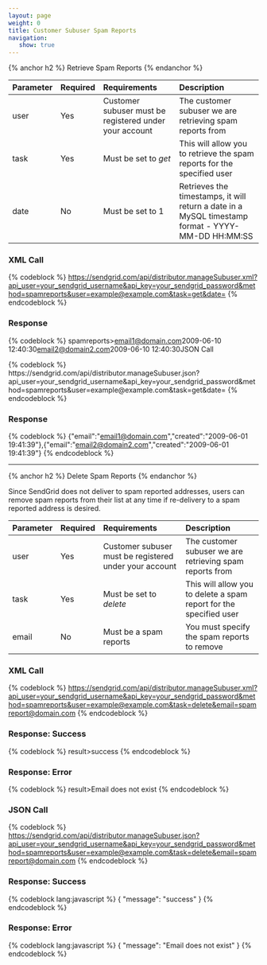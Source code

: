 ```yaml
---
layout: page
weight: 0
title: Customer Subuser Spam Reports
navigation:
   show: true
---
```


{% anchor h2 %} Retrieve Spam Reports {% endanchor %}


<table>
<thead>
<tr class="header">
<th align="left">Parameter</th>
<th align="left">Required</th>
<th align="left">Requirements</th>
<th align="left">Description</th>
</tr>
</thead>
<tbody>
<tr class="odd">
<td align="left">user</td>
<td align="left">Yes</td>
<td align="left">Customer subuser must be registered under your account</td>
<td align="left">The customer subuser we are retrieving spam reports from</td>
</tr>
<tr class="even">
<td align="left">task</td>
<td align="left">Yes</td>
<td align="left">Must be set to <em>get</em></td>
<td align="left">This will allow you to retrieve the spam reports for the specified user</td>
</tr>
<tr class="odd">
<td align="left">date</td>
<td align="left">No</td>
<td align="left">Must be set to 1</td>
<td align="left">Retrieves the timestamps, it will return a date in a MySQL timestamp format - YYYY-MM-DD HH:MM:SS</td>
</tr>
</tbody>
</table>

### XML Call

{% codeblock %} https://sendgrid.com/api/distributor.manageSubuser.xml?api_user=your_sendgrid_username&api_key=your_sendgrid_password&method=spamreports&user=example@example.com&task=get&date= {% endcodeblock %}

### Response

{% codeblock %} spamreports\><spamreport><email>email1@domain.com</email><created>2009-06-10 12:40:30</created></spamreport><spamreport><email>email2@domain2.com</email><created>2009-06-10 12:40:30</created></spamreport></spamreports>JSON Call

</h3>
{% codeblock %} https://sendgrid.com/api/distributor.manageSubuser.json?api_user=your_sendgrid_username&api_key=your_sendgrid_password&method=spamreports&user=example@example.com&task=get&date= {% endcodeblock %}

### Response

{% codeblock %} {"email":"email1@domain.com","created":"2009-06-01 19:41:39"},{"email":"email2@domain2.com","created":"2009-06-01 19:41:39"} {% endcodeblock %}

* * * * *


{% anchor h2 %} Delete Spam Reports {% endanchor %}


Since SendGrid does not deliver to spam reported addresses, users can remove spam reports from their list at any time if re-delivery to a spam reported address is desired.

<table>
<thead>
<tr class="header">
<th align="left">Parameter</th>
<th align="left">Required</th>
<th align="left">Requirements</th>
<th align="left">Description</th>
</tr>
</thead>
<tbody>
<tr class="odd">
<td align="left">user</td>
<td align="left">Yes</td>
<td align="left">Customer subuser must be registered under your account</td>
<td align="left">The customer subuser we are retrieving spam reports from</td>
</tr>
<tr class="even">
<td align="left">task</td>
<td align="left">Yes</td>
<td align="left">Must be set to <em>delete</em></td>
<td align="left">This will allow you to delete a spam report for the specified user</td>
</tr>
<tr class="odd">
<td align="left">email</td>
<td align="left">No</td>
<td align="left">Must be a spam reports</td>
<td align="left">You must specify the spam reports to remove</td>
</tr>
</tbody>
</table>

### XML Call

{% codeblock %} https://sendgrid.com/api/distributor.manageSubuser.xml?api_user=your_sendgrid_username&api_key=your_sendgrid_password&method=spamreports&user=example@example.com&task=delete&email=spamreport@domain.com {% endcodeblock %}

### Response: Success

{% codeblock %} result\><message>success</message></result> {% endcodeblock %}

### Response: Error

{% codeblock %} result\><message>Email does not exist</message></result> {% endcodeblock %}

### JSON Call

{% codeblock %} https://sendgrid.com/api/distributor.manageSubuser.json?api_user=your_sendgrid_username&api_key=your_sendgrid_password&method=spamreports&user=example@example.com&task=delete&email=spamreport@domain.com {% endcodeblock %}

### Response: Success


{% codeblock lang:javascript %}
{
  "message": "success"
}
{% endcodeblock %}


### Response: Error


{% codeblock lang:javascript %}
{
  "message": "Email does not exist"
}
{% endcodeblock %}

